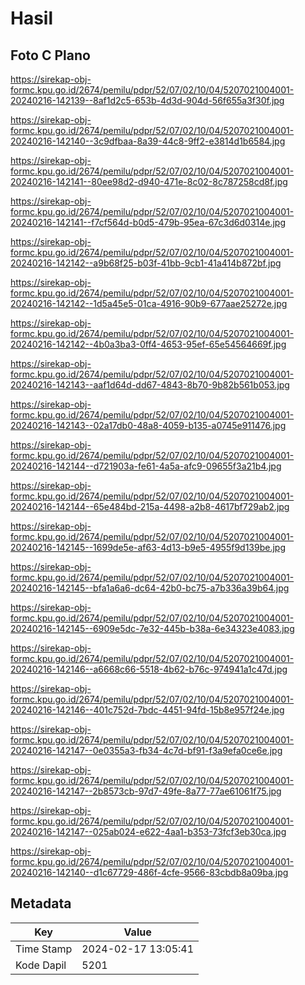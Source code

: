 # Hasil

## Foto C Plano

https://sirekap-obj-formc.kpu.go.id/2674/pemilu/pdpr/52/07/02/10/04/5207021004001-20240216-142139--8af1d2c5-653b-4d3d-904d-56f655a3f30f.jpg

https://sirekap-obj-formc.kpu.go.id/2674/pemilu/pdpr/52/07/02/10/04/5207021004001-20240216-142140--3c9dfbaa-8a39-44c8-9ff2-e3814d1b6584.jpg

https://sirekap-obj-formc.kpu.go.id/2674/pemilu/pdpr/52/07/02/10/04/5207021004001-20240216-142141--80ee98d2-d940-471e-8c02-8c787258cd8f.jpg

https://sirekap-obj-formc.kpu.go.id/2674/pemilu/pdpr/52/07/02/10/04/5207021004001-20240216-142141--f7cf564d-b0d5-479b-95ea-67c3d6d0314e.jpg

https://sirekap-obj-formc.kpu.go.id/2674/pemilu/pdpr/52/07/02/10/04/5207021004001-20240216-142142--a9b68f25-b03f-41bb-9cb1-41a414b872bf.jpg

https://sirekap-obj-formc.kpu.go.id/2674/pemilu/pdpr/52/07/02/10/04/5207021004001-20240216-142142--1d5a45e5-01ca-4916-90b9-677aae25272e.jpg

https://sirekap-obj-formc.kpu.go.id/2674/pemilu/pdpr/52/07/02/10/04/5207021004001-20240216-142142--4b0a3ba3-0ff4-4653-95ef-65e54564669f.jpg

https://sirekap-obj-formc.kpu.go.id/2674/pemilu/pdpr/52/07/02/10/04/5207021004001-20240216-142143--aaf1d64d-dd67-4843-8b70-9b82b561b053.jpg

https://sirekap-obj-formc.kpu.go.id/2674/pemilu/pdpr/52/07/02/10/04/5207021004001-20240216-142143--02a17db0-48a8-4059-b135-a0745e911476.jpg

https://sirekap-obj-formc.kpu.go.id/2674/pemilu/pdpr/52/07/02/10/04/5207021004001-20240216-142144--d721903a-fe61-4a5a-afc9-09655f3a21b4.jpg

https://sirekap-obj-formc.kpu.go.id/2674/pemilu/pdpr/52/07/02/10/04/5207021004001-20240216-142144--65e484bd-215a-4498-a2b8-4617bf729ab2.jpg

https://sirekap-obj-formc.kpu.go.id/2674/pemilu/pdpr/52/07/02/10/04/5207021004001-20240216-142145--1699de5e-af63-4d13-b9e5-4955f9d139be.jpg

https://sirekap-obj-formc.kpu.go.id/2674/pemilu/pdpr/52/07/02/10/04/5207021004001-20240216-142145--bfa1a6a6-dc64-42b0-bc75-a7b336a39b64.jpg

https://sirekap-obj-formc.kpu.go.id/2674/pemilu/pdpr/52/07/02/10/04/5207021004001-20240216-142145--6909e5dc-7e32-445b-b38a-6e34323e4083.jpg

https://sirekap-obj-formc.kpu.go.id/2674/pemilu/pdpr/52/07/02/10/04/5207021004001-20240216-142146--a6668c66-5518-4b62-b76c-974941a1c47d.jpg

https://sirekap-obj-formc.kpu.go.id/2674/pemilu/pdpr/52/07/02/10/04/5207021004001-20240216-142146--401c752d-7bdc-4451-94fd-15b8e957f24e.jpg

https://sirekap-obj-formc.kpu.go.id/2674/pemilu/pdpr/52/07/02/10/04/5207021004001-20240216-142147--0e0355a3-fb34-4c7d-bf91-f3a9efa0ce6e.jpg

https://sirekap-obj-formc.kpu.go.id/2674/pemilu/pdpr/52/07/02/10/04/5207021004001-20240216-142147--2b8573cb-97d7-49fe-8a77-77ae61061f75.jpg

https://sirekap-obj-formc.kpu.go.id/2674/pemilu/pdpr/52/07/02/10/04/5207021004001-20240216-142147--025ab024-e622-4aa1-b353-73fcf3eb30ca.jpg

https://sirekap-obj-formc.kpu.go.id/2674/pemilu/pdpr/52/07/02/10/04/5207021004001-20240216-142140--d1c67729-486f-4cfe-9566-83cbdb8a09ba.jpg


## Metadata

| Key        | Value               |
| ---------- | ------------------- |
| Time Stamp | 2024-02-17 13:05:41 |
| Kode Dapil | 5201                |



